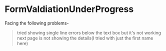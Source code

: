 # FormValdiationUnderProgress
Facing the following problems- 
  >tried showing single line errors below the text box but it's not working
  >next page is not showing the details(I tried with just the first name here)
  
  
